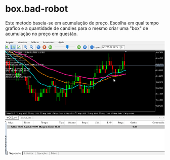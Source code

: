 # box.bad-robot

Este metodo baseia-se em acumulação de preço. Escolha em qual tempo grafico e a quantidade de candles para o mesmo
criar uma "box" de acumulação no preço em questão.

![tester_estrategy](assets/tester/box_test.gif)